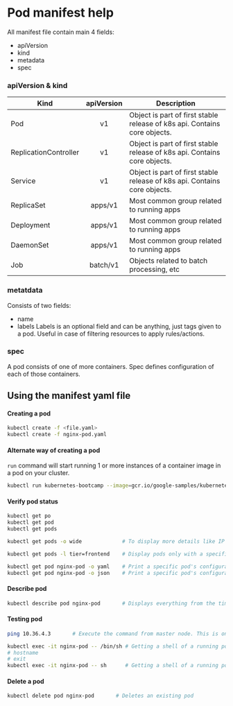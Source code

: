 # Pod manifest help

All manifest file contain main 4 fields:

- apiVersion
- kind
- metadata
- spec

### apiVersion & kind

| Kind                  | apiVersion | Description                                                               |
| --------------------- | :--------: | ------------------------------------------------------------------------- |
| Pod                   |     v1     | Object is part of first stable release of k8s api. Contains core objects. |
| ReplicationController |     v1     | Object is part of first stable release of k8s api. Contains core objects. |
| Service               |     v1     | Object is part of first stable release of k8s api. Contains core objects. |
| ReplicaSet            |  apps/v1   | Most common group related to running apps                                 |
| Deployment            |  apps/v1   | Most common group related to running apps                                 |
| DaemonSet             |  apps/v1   | Most common group related to running apps                                 |
| Job                   |  batch/v1  | Objects related to batch processing, etc                                  |

### metatdata

Consists of two fields:

- name
- labels
  Labels is an optional field and can be anything, just tags given to a pod. Useful in case of filtering resources to apply rules/actions.

### spec

A pod consists of one of more containers. Spec defines configuration of each of those containers.

## Using the manifest yaml file

#### Creating a pod

```sh
kubectl create -f <file.yaml>
kubectl create -f nginx-pod.yaml
```

#### Alternate way of creating a pod

`run` command will start running 1 or more instances of a container image in a pod on your cluster.

```sh
kubectl run kubernetes-bootcamp --image=gcr.io/google-samples/kubernetes-bootcamp:v1 --port=8080
```

#### Verify pod status

```sh
kubectl get po
kubectl get pod
kubectl get pods

kubectl get pods -o wide             # To display more details like IP address, use the wide flag

kubectl get pods -l tier=frontend    # Display pods only with a specific label

kubectl get pod nginx-pod -o yaml    # Print a specific pod's configuration in YAML format
kubectl get pod nginx-pod -o json    # Print a specific pod's configuration in JSON format
```

#### Describe pod

```sh
kubectl describe pod nginx-pod       # Displays everything from the time pod is sent to the node to the current status
```

#### Testing pod

```sh
ping 10.36.4.3       # Execute the command from master node. This is one way to check connection.

kubectl exec -it nginx-pod -- /bin/sh # Getting a shell of a running pod
# hostname
# exit
kubectl exec -it nginx-pod -- sh      # Getting a shell of a running pod
```

#### Delete a pod

```sh
kubectl delete pod nginx-pod       # Deletes an existing pod
```

